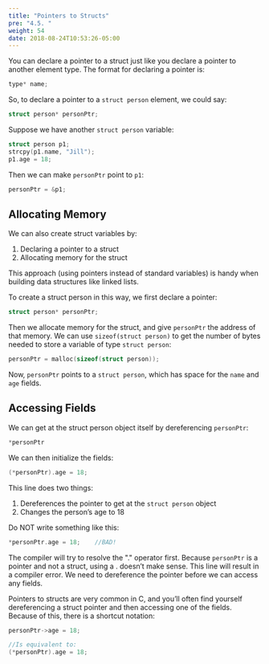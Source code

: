 ```yaml
---
title: "Pointers to Structs"
pre: "4.5. "
weight: 54
date: 2018-08-24T10:53:26-05:00
---
```


You can declare a pointer to a struct just like you declare a pointer to another element type. The
format for declaring a pointer is:

```c
type* name;
```

So, to declare a pointer to a `struct person` element, we could say:

```c
struct person* personPtr;
```

Suppose we have another `struct person` variable:

```c
struct person p1;
strcpy(p1.name, "Jill");
p1.age = 18;
```

Then we can make `personPtr` point to `p1`:

```c
personPtr = &p1;
```

## Allocating Memory
We can also create struct variables by:

1) Declaring a pointer to a struct
2) Allocating memory for the struct

This approach (using pointers instead of standard variables) is handy when building data
structures like linked lists.

To create a struct person in this way, we first declare a pointer:

```c
struct person* personPtr;
```

Then we allocate memory for the struct, and give `personPtr` the address of that memory. We
can use `sizeof(struct person)` to get the number of bytes needed to store a variable of
type `struct person`:

```c
personPtr = malloc(sizeof(struct person));
```

Now, `personPtr` points to a `struct person`, which has space for the `name` and `age` fields.

## Accessing Fields
We can get at the struct person object itself by dereferencing `personPtr`:

```c
*personPtr
```

We can then initialize the fields:

```c
(*personPtr).age = 18;
```

This line does two things:
1) Dereferences the pointer to get at the `struct person` object
2) Changes the person’s age to 18

Do NOT write something like this:

```c
*personPtr.age = 18;    //BAD!
```

The compiler will try to resolve the "." operator first. Because `personPtr` is a pointer and not
a struct, using a . doesn’t make sense. This line will result in a compiler error. We need to
dereference the pointer before we can access any fields.

Pointers to structs are very common in C, and you’ll often find yourself dereferencing a struct
pointer and then accessing one of the fields. Because of this, there is a shortcut notation:

```c
personPtr->age = 18;

//Is equivalent to:
(*personPtr).age = 18;
```

